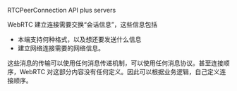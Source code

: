 RTCPeerConnection API plus servers

WebRTC 建立连接需要交换“会话信息”，这些信息包括

- 本端支持何种格式，以及想还要发送什么信息
- 建立网络连接需要的网络信息。


这些消息的传输可以使用任何消息传递机制，可以使用任何消息协议。甚至连接顺序，WebRTC 对这部分内容没有任何定义。因此可以根据业务逻辑，自己定义连接顺序。



